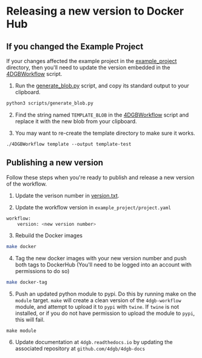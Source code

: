 # Releasing a new version to Docker Hub

## If you changed the Example Project

If your changes affected the example project in the [example_project](../example_project/) directory, then you'll need to update the version embedded in the [4DGBWorkflow](../4DGBWorkflow) script.

1. Run the [generate_blob.py](../scripts/generate_blob.py) script, and copy its standard output to your clipboard.
```sh
python3 scripts/generate_blob.py
```

2. Find the string named `TEMPLATE_BLOB` in the [4DGBWorkflow](../4DGBWorkflow) script and replace it with the new blob from your clipboard.

3. You may want to re-create the template directory to make sure it works.
```
./4DGBWorkflow template --output template-test
```

## Publishing a new version

Follow these steps when you're ready to publish and release a new version of the workflow.

1. Update the verison number in [version.txt](../version.txt).

2. Update the workflow version in ``example_project/project.yaml`` 
```sh
workflow:
    version: <new version number>
```
3. Rebuild the Docker images
```sh
make docker
```

4. Tag the new docker images with your new version number and push both tags to DockerHub (You'll need to be logged into an account with permissions to do so)
```sh
make docker-tag
```

5. Push an updated python module to pypi. Do this by running make on the `module` target. `make` will
create a clean version of the `4dgb-workflow` module, and attempt to upload it to `pypi` with `twine`.
If `twine` is not installed, or if you do not have permission to upload the module to `pypi`, this 
will fail.

```
make module
```

6. Update documentation at ``4dgb.readthedocs.io`` by updating the associated repository at 
``github.com/4dgb/4dgb-docs``


